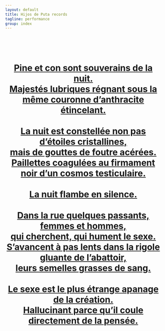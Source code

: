 ```yaml
---
layout: default
title: Hijos de Puta records
tagline: performance
group: index
---
```


<br /><br /><br />
<center>
<a href="http://hijos-de-puta.bandcamp.com">
  <h1>
    Pine et con sont souverains de la nuit.<br />
    Majestés lubriques régnant sous la même couronne d’anthracite<br />étincelant.<br />
    <br />
    La nuit est constellée non pas d’étoiles cristallines,<br />
    mais de gouttes de foutre acérées.<br />
    Paillettes coagulées au firmament noir d’un cosmos testiculaire.<br />
    <br />
    La nuit flambe en silence.<br />
    <br />
    Dans la rue quelques passants, femmes et hommes,<br />
    qui cherchent, qui hument le sexe.<br />
    S’avancent à pas lents dans la rigole gluante de l’abattoir,<br />
    leurs semelles grasses de sang.<br />
    <br />
    Le sexe est le plus étrange apanage de la création.<br />
    Hallucinant parce qu’il coule directement de la pensée.
  </h1>
</a>
